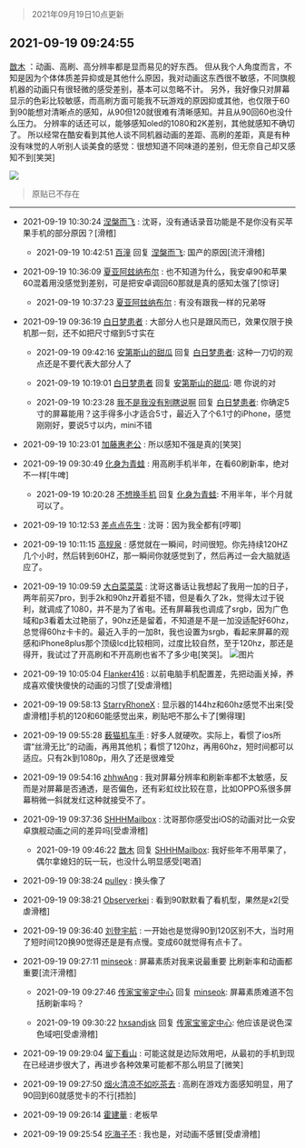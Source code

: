 > 2021年09月19日10点更新
<link rel="stylesheet" href="https://cdn.jsdelivr.net/gh/taotie6/sampleJSON@main/css/photo_show.css">
<meta name="referrer" content="no-referrer" />


 ## 2021-09-19 09:24:55 

 [㪚木](https://www.coolapk.com/feed/30095161?shareKey=NDA1MTI1YmJlY2NmNjE0Njk2NzE~) ：动画、高刷、高分辨率都是显而易见的好东西。
但从我个人角度而言，不知是因为个体体质差异抑或是其他什么原因，我对动画这东西很不敏感，不同旗舰机器的动画只有很轻微的感受差别，基本可以忽略不计。
另外，我好像只对屏幕显示的色彩比较敏感，而高刷方面可能我不玩游戏的原因抑或其他<!--break-->，也仅限于60到90能想对清晰点的感知，从90但120就很难有清晰感知。并且从90回60也没什么压力。
分辨率的话还可以，能够感知oled的1080和2K差别，其他就感知不确切了。
所以经常在酷安看到其他人谈不同机器动画的差距、高刷的差距，真是有种没有味觉的人听别人谈美食的感觉：很想知道不同味道的差别，但无奈自己却又感知不到[笑哭] 

<div class="album">
<img class="img-item" src="https://image.coolapk.com/feed/2019/0507/23/1081091_4660_4858@360x200.gif" />
</div>

> 原贴已不存在 

 ------- 

- 2021-09-19 10:30:24 [涅槃而飞](uid=1128897) : 沈哥，没有通话录音功能是不是你没有买苹果手机的部分原因？[滑稽] 

    - 2021-09-19 10:42:51 [百潼](uid=3160261) 回复 [涅槃而飞](uid=1128897): 国产的原因[流汗滑稽] 

- 2021-09-19 10:36:09 [夏亚阿玆纳布尔](uid=3186547) : 也不知道为什么，我安卓90和苹果60混着用没感觉到差别，可是把安卓调回60那就是真的感知太强了[惊讶] 

    - 2021-09-19 10:37:23 [夏亚阿玆纳布尔](uid=3186547) : 有没有跟我一样的兄弟呀 

- 2021-09-19 09:36:19 [白日梦患者](uid=533502) : 大部分人也只是跟风而已，效果仅限于换机那一刻，还不如把尺寸缩到5寸实在 

    - 2021-09-19 09:42:16 [安第斯山的甜瓜](uid=555070) 回复 [白日梦患者](uid=533502): 这种一刀切的观点还是不要代表大部分人了 

    - 2021-09-19 10:19:01 [白日梦患者](uid=533502) 回复 [安第斯山的甜瓜](uid=555070): 嗯 你说的对 

    - 2021-09-19 10:23:28 [我不是我没有别瞎说啊](uid=2231912) 回复 [白日梦患者](uid=533502): 你确定5寸的屏幕能用？这手得多小才适合5寸，最近入了个6.1寸的iPhone，感觉刚刚好，要说5寸以内，mini不错 

- 2021-09-19 10:23:01 [加藤惠老公](uid=1266680) : 所以感知不强是真的[笑哭] 

- 2021-09-19 09:30:49 [化身为青蛙](uid=1209189) : 用高刷手机半年，在看60刷新率，绝对不一样[牛啤] 

    - 2021-09-19 10:20:28 [不想换手机](uid=2890455) 回复 [化身为青蛙](uid=1209189): 不用半年，半个月就可以了。 

- 2021-09-19 10:12:53 [差点点先生](uid=1622444) : 沈哥：因为我全都有[哼唧] 

- 2021-09-19 10:11:15 [高规泉](uid=1123484) : 感觉就在一瞬间，时间很短。你先持续120HZ几个小时，然后转到60HZ，那一瞬间你就感觉到了，然后再过一会大脑就适应了。 

- 2021-09-19 10:09:59 [大白菜菜菜](uid=2081020) : 沈哥这番话让我想起了我用一加的日子，两年前买7pro，到手2k和90hz开着挺不错，但是看久了2k，觉得太过于锐利，就调成了1080，并不是为了省电。还有屏幕我也调成了srgb，因为广色域和p3看着太过艳丽了，90hz还是留着，不知道是不是一加没适配好60hz<!--break-->，总觉得60hz卡卡的。最近入手的一加8t，我也设置为srgb，看起来屏幕的观感和iPhone8plus那个顶级lcd比较相同，过度比较自然，至于120hz，那还是得开，我试过了开高刷和不开高刷也省不了多少电[笑哭]。 ![图片](https://image.coolapk.com/feed/2021/0919/10/2081020_299d151a_7397_2282@1080x2400.jpeg)

- 2021-09-19 10:05:04 [Flanker416](uid=447843) : 以前电脑手机配置差，先把动画关掉，养成喜欢傻快傻快的动画的习惯了[受虐滑稽] 

- 2021-09-19 09:58:13 [StarryRhoneX](uid=3488925) : 显示器的144hz和60hz感觉不出来[受虐滑稽]手机的120和60能感觉出来，刷贴吧不那么卡了[懒得理] 

- 2021-09-19 09:55:28 [薮猫机车手](uid=4158947) : 好多人就硬吹。实际上，看惯了ios所谓“丝滑无比”的动画，再用其他机；看惯了120hz，再用60hz，短时间都可以适应。只有2k到1080p，用久了还是很难受 

- 2021-09-19 09:54:16 [zhhwAng](uid=4139832) : 我对屏幕分辨率和刷新率都不太敏感，反而是对屏幕是否通透，是否偏色，还有彩虹纹比较在意，比如OPPO系很多屏幕稍微一斜就发红这种就接受不了。 

- 2021-09-19 09:37:36 [SHHHMailbox](uid=3071885) : 沈哥那你感受出iOS的动画对比一众安卓旗舰动画之间的差异吗[受虐滑稽] 

    - 2021-09-19 09:46:22 [㪚木](uid=1081091) 回复 [SHHHMailbox](uid=3071885): 我好些年不用苹果了，偶尔拿媳妇的玩一玩，也没什么明显感受[喝酒] 

- 2021-09-19 09:38:24 [pulley](uid=391132) : 换头像了 

- 2021-09-19 09:38:21 [Observerkei](uid=841990) : 看到90默默看了看机型，果然是x2[受虐滑稽] 

- 2021-09-19 09:36:40 [刘登宇航](uid=571170) : 一开始也是觉得90到120区别不大，当时用了短时间120换90觉得还是是有点慢。变成60就觉得有点卡了。 

- 2021-09-19 09:27:11 [minseok](uid=2361006) : 屏幕素质对我来说最重要 比刷新率和动画都重要[流汗滑稽] 

    - 2021-09-19 09:27:46 [传家宝鉴定中心](uid=1537223) 回复 [minseok](uid=2361006): 屏幕素质难道不包括刷新率吗？ 

    - 2021-09-19 09:30:22 [hxsandjsk](uid=2621705) 回复 [传家宝鉴定中心](uid=1537223): 他应该是说色深色域吧[受虐滑稽] 

- 2021-09-19 09:29:04 [留下看山](uid=1654131) : 可能这就是边际效用吧，从最初的手机到现在已经进步很大了，再进步各种效果可能都不那么明显了[微笑] 

- 2021-09-19 09:27:50 [烟火清凉不如吃茶去](uid=4279524) : 高刷在游戏方面感知明显，用了90回到60就感觉卡的不行[捂脸] 

- 2021-09-19 09:26:14 [霍建華](uid=877263) : 老板早 

- 2021-09-19 09:25:54 [吃海子不](uid=3559758) : 我也是，对动画不感冒[受虐滑稽] 

